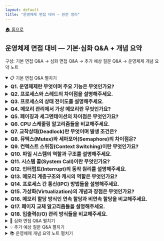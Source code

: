 ```yaml
---
layout: default
title: "운영체제 면접 대비 — 완전 정리"
---
```


<p class="breadcrumb"><a href="/cs_study/home.html">🏠 홈으로</a></p>

<section>
  <h2>운영체제 면접 대비 — 기본·심화 Q&A + 개념 요약</h2>
  <p>구성: 기본 면접 Q&A → 심화 면접 Q&A → 추가 예상 질문 Q&A → 운영체제 개념 요약 노트</p>
</section>

<!-- ① 기본 면접 Q&A -->
<details open>
  <summary><span class="accordion-title">📋 기본 면접 Q&A</span> <span class="indicator">펼치기</span></summary>
  <div class="accordion-content">

  <details>
    <summary style="font-size:1rem;"><b>Q1. 운영체제란 무엇이며 주요 기능은 무엇인가요?</b></summary>
    <div class="accordion-content">
      <p>운영체제는 컴퓨터 하드웨어와 소프트웨어 사이의 중간 역할을 하는 시스템 소프트웨어입니다. 주요 기능으로는 프로세스 관리, 메모리 관리, 파일 시스템 관리, 입출력 관리, 네트워크 관리가 있습니다. 또한 하드웨어 자원을 효율적으로 분배하고, 사용자와 응용 프로그램에게 편리한 인터페이스를 제공하며, 시스템의 보안과 안정성을 보장하는 역할을 합니다.</p>
    </div>
  </details>

  <details>
    <summary style="font-size:1rem;"><b>Q2. 프로세스와 스레드의 차이점을 설명해주세요.</b></summary>
    <div class="accordion-content">
      <p>프로세스는 실행 중인 프로그램으로, 독립적인 메모리 공간을 가지며 다른 프로세스와 완전히 분리되어 있습니다. 각 프로세스는 고유한 PID를 가지고 있으며, 프로세스 간 통신을 위해서는 IPC 메커니즘이 필요합니다. 반면 스레드는 프로세스 내부의 실행 단위로, 같은 프로세스의 스레드들은 코드, 데이터, 힙 영역을 공유하고 스택 영역만 개별적으로 가집니다. 스레드는 생성과 컨텍스트 스위칭 비용이 프로세스보다 적어 효율적입니다.</p>
      <hr>
      <h4>PID (Process ID)</h4>
      <ul>
        <li>PID는 프로세스의 주민등록번호 같은 개념이다.</li>
        <li>운영체제가 각 프로세스에게 부여하는 고유한 번호</li>
        <li>시스템에서 실행 중인 모든 프로세스를 구별하기 위해 사용</li>
        <li>프로세스가 생성되면 자동으로 할당되고, 종료되면 해제됨</li>
      </ul>
      <h4>IPC (Inter-Process Communication)</h4>
      <ul>
        <li>IPC는 프로세스들 간의 소통 방법이다.</li>
        <li>프로세스들은 기본적으로 독립적인 공간에서 실행되기 때문에, 서로 데이터를 주고받으려면 특별한 방법이 필요하다.</li>
        <li>주요 IPC 메커니즘들</li>
        <ul>
          <li>파이프(Pipe): 물을 흘려보내듯 데이터를 한 방향으로 전달</li>
          <li>공유 메모리: 여러 프로세스가 같은 메모리 공간을 공유</li>
          <li>메시지 큐: 우편함처럼 메시지를 저장했다가 전달</li>
          <li>소켓: 네트워크를 통한 통신 (같은 컴퓨터 내에서도 사용 가능)</li>
        </ul>
      </ul>
      <p>간단히 말해, PID는 프로세스의 이름표이고, IPC는 프로세스들이 대화하는 방법이라고 생각하면 됨.</p>
      <h4>프로세스 vs 스레드를 쉽게 비유해보면</h4>
      <ul>
        <li>프로세스 = 공장 한 동</li>
        <li>스레드 = 공장 안의 작업자</li>
      </ul>
      <h5>왜 "실행 단위"라고 할까?</h5>
      <ul>
        <li>프로세스 자체는 그냥 "틀"이고, 실제로 CPU에서 명령어를 실행하는 것은 스레드이다.</li>
      </ul>
    </div>
  </details>

  <details>
    <summary style="font-size:1rem;"><b>Q3. 프로세스의 상태 전이도를 설명해주세요.</b></summary>
    <div class="accordion-content">
      <p>프로세스는 생성, 준비, 실행, 대기, 종료의 5가지 상태를 가집니다. 새로 생성된 프로세스는 생성 상태에서 준비 상태로 이동합니다. 준비 상태의 프로세스는 CPU를 할당받으면 실행 상태가 되고, 시간 할당량이 끝나거나 높은 우선순위 프로세스가 오면 다시 준비 상태로 돌아갑니다. 실행 중 I/O 작업이나 자원 대기가 필요하면 대기 상태로 이동하고, 대기 조건이 해결되면 준비 상태로 돌아갑니다. 작업을 완료하면 종료 상태가 됩니다.</p>
      <hr>
      <figure style="margin:12px 0; text-align:center;">
      <img
        src="https://github.com/user-attachments/assets/6ff556a4-56c2-433d-b15b-b5019aaeff4d"
        alt="프로세스 상태 전이도(생성-준비-실행-대기-종료)"
        width="900" height="437" loading="lazy"
        style="max-width:100%; height:auto; display:inline-block;"
      />
      <figcaption style="font-size:.9rem; color:#666;"></figcaption>
      </figure>
      <ul>
        <li><b>Dispatch:</b> 스케줄러가 준비(Ready) → 실행(Run) 으로 올려보내는 동작. 준비 큐에서 하나를 뽑아 CPU에 얹고(컨텍스트 스위치) 실행을 시작합니다.</li>
        <li><b>Wake Up:</b> I/O 완료·자원 확보 같은 이벤트로 대기(Wait) → 준비(Ready) 로 깨우는 신호. 대기 중이던 프로세스가 다시 준비 큐로 돌아옵니다.</li>
        <li><b>Timer Runout:</b> 시간 할당량(타임 슬라이스) 끝을 알리는 타이머 인터럽트로 실행(Run) → 준비(Ready) 로 선점(preemption)됨.</li>
      </ul>
      <p>유사하게 더 높은 우선순위 프로세스가 도착해도 실행 중이던 프로세스가 선점되어 Run → Ready로 내려갑니다.</p>
    </div>
  </details>

  <details>
    <summary style="font-size:1rem;"><b>Q4. 메모리 관리에서 가상 메모리란 무엇인가요?</b></summary>
    <div class="accordion-content">
      <p>가상 메모리는 물리 메모리의 크기 제약을 극복하기 위한 기법으로, 프로세스가 실제 물리 메모리보다 큰 주소 공간을 사용할 수 있게 해줍니다. 각 프로세스는 독립적인 가상 주소 공간을 가지며, MMU(Memory Management Unit)가 가상 주소를 물리 주소로 변환합니다. 당장 필요하지 않은 페이지는 보조 저장장치에 저장하고, 필요할 때 메모리로 로드하는 페이징 기법을 사용합니다. 이를 통해 멀티태스킹과 메모리 보호, 공유를 효율적으로 구현할 수 있습니다.</p>
      <hr>
      <h4>MMU(Memory Management Unit)</h4>
      <p>가상 주소와 실제 주소를 변환해주는 하드웨어이다. 쉽게 말해, 메모리 번역기이다.</p>
      <ul>
        <li>프로그램이 사용하는 "가짜 주소"를 실제 RAM의 "진짜 주소"로 바꿔주는 역할을 한다.</li>
        <li><b>왜 필요할까?</b></li>
        <ul>
          <li>주소 충돌 방지: MMU가 각각 다른 실제 위치로 매핑해줘서, 여러 프로그램이 모두 "주소 0번부터 시작"이라고 해도 충돌되지 않는다.</li>
          <li>보안: 프로그램 A가 프로그램 B의 메모리에 접근하려고 하면 MMU가 차단</li>
          <li>메모리 효율성: 실제로는 연속되지 않은 메모리 조각들을 마치 연속된 것처럼 보이게 해줌</li>
        </ul>
      </ul>
    </div>
  </details>

  <details>
    <summary style="font-size:1rem;"><b>Q5. 페이징과 세그멘테이션의 차이점은 무엇인가요?</b></summary>
    <div class="accordion-content">
      <p>페이징은 고정된 크기의 페이지 단위로 메모리를 관리하는 방식입니다. 내부 단편화는 발생할 수 있지만 외부 단편화는 발생하지 않으며, 하드웨어의 지원을 받아 효율적으로 구현됩니다. 세그멘테이션은 논리적 의미를 가진 가변 크기의 세그먼트로 메모리를 분할하는 방식입니다. 코드, 데이터, 스택 등으로 논리적으로 분할되어 보호와 공유가 용이하지만, 외부 단편화 문제가 발생할 수 있습니다. 현대의 많은 시스템에서는 두 기법을 결합한 세그먼트-페이지 방식을 사용합니다.</p>
    <hr>
    <h4>하드웨어의 지원을 받아 구현된다는 건 무슨 의미일까?</h4>
    <p>페이징은 CPU 안의 전용 하드웨어(MMU·TLB)가 주소 변환을 대신 해줘서 빠르고 자동으로 돌아간다는 뜻</p>
    <ul>
      <li><b>MMU:</b> 프로그램이 쓰는 가상주소 → 실제 물리주소로 매 접근마다 자동 변환</li>
      <li><b>TLB:</b> 최근 변환 결과를 캐시해서 더 빠르게 접근</li>
      <li><b>페이지 폴트 신호:</b> 해당 페이지가 없으면 하드웨어가 예외를 띄워 OS가 불러오게 해줌</li>
    </ul>
    <p>즉, 소프트웨어가 일일이 계산하지 않아도 하드웨어가 뒷단에서 번역·캐시·예외 처리를 맡아줘서 페이징이 눈에 띄는 오버헤드 없이 동작한다는 의미</p>
    </div>
  </details>

  <details>
    <summary style="font-size:1rem;"><b>Q6. CPU 스케줄링 알고리즘들을 비교해주세요.</b></summary>
    <div class="accordion-content">
      <p>FCFS(First Come First Served)는 도착 순서대로 처리하는 가장 간단한 방식이지만, 평균 대기 시간이 길고 convoy effect가 발생할 수 있습니다. SJF(Shortest Job First)는 실행 시간이 짧은 작업부터 처리하여 평균 대기 시간을 최소화하지만, 실행 시간 예측이 어렵고 starvation 문제가 있습니다. Round Robin은 시간 할당량을 두고 순환하며 처리하는 방식으로 응답 시간이 좋지만, 시간 할당량 설정이 중요합니다. Priority Scheduling은 우선순위가 높은 작업부터 처리하지만 낮은 우선순위 작업의 starvation을 방지하기 위해 aging 기법을 사용합니다.</p>
      <hr>
      <h4>convoy effect</h4>
      <p>FCFS에서 맨 앞에 있는 ‘아주 긴 작업’ 때문에 뒤의 ‘짧은 작업들’이 줄줄이 묶여 느려지는 현상</p>
      <ul>
        <li><b>왜 생기나?</b> FCFS는 선착순·비선점이라, 긴 CPU-bound 작업이 먼저 오면 끝날 때까지 뒤의 I/O-bound(짧게 CPU 쓰고 I/O 하러 가는) 작업들이 시작도 못 함 → 그 사이에 I/O 장치는 놀고, 평균 대기시간·응답시간이 확 늘어남.</li>
        <li><b>피하는 법:</b> SJF/SRTF(짧은 작업 우선), Round Robin(선점), MLFQ처럼 I/O-bound에 유리한 선점형 스케줄링을 쓰면 완화됩니다.</li>
      </ul>
      <h4>aging 기법</h4>
      <ul>
        <li>CPU 스케줄링의 Aging</li>
        <ul>
          <li>오래 기다리는 프로세스의 우선순위를 시간이 지날수록 조금씩 올려서, 낮은 우선순위가 영원히 실행 못 하는 기아(starvation)를 막는 기법.</li>
        </ul>
        <li>페이지 교체의 Aging</li>
        <ul>
          <li>각 페이지에 작은 카운터를 두고 주기마다 참조 비트(R)를 카운터에 밀어 넣어(shift) 최근 사용 정도를 대략 기록. 값이 가장 작은 페이지(오래 안 쓰인 페이지)를 교체해 LRU를 근사하는 기법.</li>
        </ul>
      </ul>
    </div>
  </details>

  <details>
    <summary style="font-size:1rem;"><b>Q7. 교착상태(Deadlock)란 무엇이며 발생 조건은?</b></summary>
    <div class="accordion-content">
      <p>교착상태는 두 개 이상의 프로세스가 서로가 점유하고 있는 자원을 기다리며 무한정 대기하는 상황입니다. 발생 조건으로는 상호 배제(자원을 한 번에 한 프로세스만 사용), 점유와 대기(자원을 보유한 채 다른 자원을 기다림), 비선점(다른 프로세스가 자원을 강제로 빼앗을 수 없음), 순환 대기(프로세스들이 원형으로 자원을 기다림)의 4가지 조건이 모두 성립해야 합니다. 이 중 하나라도 성립하지 않으면 교착상태를 방지할 수 있습니다.</p>
    </div>
  </details>

  <details>
    <summary style="font-size:1rem;"><b>Q8. 뮤텍스(Mutex)와 세마포어(Semaphore)의 차이점은?</b></summary>
    <div class="accordion-content">
      <p>뮤텍스는 mutual exclusion의 줄임말로, 한 번에 하나의 스레드만 임계 영역에 접근할 수 있도록 하는 동기화 객체입니다. 이진 값(0 또는 1)만 가지며, 락을 획득한 스레드만이 락을 해제할 수 있습니다. 세마포어는 정수 값을 가지는 동기화 객체로, 지정된 개수만큼의 스레드가 동시에 자원에 접근할 수 있습니다. wait(P)와 signal(V) 연산을 통해 값을 조작하며, 어떤 스레드든 세마포어 값을 증가시킬 수 있습니다. 뮤텍스는 소유권 개념이 있지만 세마포어는 없습니다.</p>
      <hr>
      <h4>임계 영역(Critical Section)</h4>
      <p>여러 스레드/프로세스가 공유 자원(변수, 리스트, 파일 등)을 건드리는 코드 구간. 동시에 들어가면 경쟁 조건이 생기니 한 번에 하나만 실행되어야 한다.</p>
      <h4>동기화 객체</h4>
      <p>동기화 객체는 여러 스레드의 접근 순서·동시성을 제어해 경쟁 상태를 막는 장치이다. 뮤텍스는 그중 하나로, lock/unlock으로 임계 영역에 한 번에 하나만 들어가게 한다.</p>
      <ul>
      <li>쉽게 말해, “열쇠 1개짜리 문”이라서 열쇠(락)를 가진 스레드만 들어가고, 나오면서 돌려줘야 다음이 들어온다.</li>
      </ul>
      <h4>락(Lock)</h4>
      <p>임계 영역 앞에 둔 문고리/열쇠. 들어갈 땐 lock()으로 잠그고, 나올 땐 unlock()으로 풀어 다른 놈이 들어오게 한다.</p>
      <p>뮤텍스는 락의 한 종류로 "열쇠 1개짜리" 개념. 획득한 스레드만 해제할 수 있고, 보통 한 시점에 정확히 1개만 통과시킨다.</p>
      <pre><code>
        lock(mutex)      // 입장
        // 임계 영역: 공유 데이터 읽기/쓰기
        unlock(mutex)    // 퇴장
      </code></pre>
      <h4>세마포어를 쉽게 설명하면</h4>
      <ul>
        <li><b>세마포어 = ‘이용권 N장’</b> </li>
        <ul>
          <li>자원을 동시에 쓸 수 있는 자리 수(N) 만큼 ‘이용권(permit)’이 있다고 생각하면 된다.</li>
        </ul>
        <li><b>동작 원리</b> </li>
        <ul>
          <li>wait(P) / acquire() = 이용권 한 장 빼앗기. 남은 장수가 0이면, 누가 반납할 때까지 기다림.</li>
          <li>signal(V) / release() = 이용권 한 장 반납. 기다리던 스레드가 있으면 깨워줌.</li>
          <li>누구나 반납 가능(소유권 개념 없음) → 뮤텍스와 차이!</li>
        </ul>
        <li><b>언제 쓰나</b> </li>
        <ul>
          <li>동시에 들어갈 수 있는 자원 개수가 정해진 경우(예: DB 커넥션 풀 10개, 스레드가 동시에 3개만 작업 허용 등)</li>
        </ul>
        <li><b>종류</b> </li>
        <ul>
          <li>카운팅 세마포어: 이용권이 N장(일반적)</li>
          <li>이진 세마포어: 이용권 1장(뮤텍스와 비슷하지만 소유권 없음)</li>
        </ul>
        <li><b>뮤텍스와 차이</b> </li>
        <ul>
          <li>뮤텍스: 열쇠 1개 + 주인 있음(잠근 스레드만 풀 수 있음)</li>
          <li>세마포어: 이용권 N개 + 주인 없음(다른 스레드가 release 가능)</li>
        </ul>
      </ul>
    </div>
  </details>

  <details>
    <summary style="font-size:1rem;"><b>Q9. 컨텍스트 스위칭(Context Switching)이란 무엇인가요?</b></summary>
    <div class="accordion-content">
      <p>컨텍스트 스위칭은 현재 실행 중인 프로세스나 스레드를 중단하고 다른 프로세스나 스레드를 실행하는 과정입니다. 현재 실행 상태를 PCB(Process Control Block)에 저장하고, 실행할 프로세스의 상태를 PCB에서 복원합니다. 이 과정에서 CPU 레지스터, 프로그램 카운터, 메모리 관리 정보 등이 저장되고 복원됩니다. 컨텍스트 스위칭은 오버헤드가 발생하므로 너무 자주 발생하면 시스템 성능이 저하될 수 있습니다.</p>
      <hr>
      <h4>PCB (Process Control Block) = 프로세스 정보를 담은 카드(프로세스의 신분증)</h4>
      <ul>
        <li>무엇을 저장하나요?</li>
        <ul>
          <li>PID: 프로세스 번호</li>
          <li>레지스터 값들: CPU가 어디까지 실행했는지</li>
          <li>메모리 정보: 어떤 메모리를 사용 중인지</li>
          <li>상태: 실행 중/대기 중/종료 등</li>
        </ul>
        <li>언제 사용하나요?</li>
        <ul>
          <li>컨텍스트 스위칭 시</li>
          <ol>
            <li>현재 프로세스 정보를 PCB에 저장 (백업)</li>
            <li>다음 프로세스의 PCB 정보를 CPU에 복원</li>
          </ol>
        </ul>
      </ul>
      <p>PCB 덕분에 여러 프로그램이 번갈아 실행되면서도 각자 중단된 지점부터 정확히 이어갈 수 있다.</p>
    </div>
  </details>

  <details>
    <summary style="font-size:1rem;"><b>Q10. 파일 시스템의 역할과 구조를 설명해주세요.</b></summary>
    <div class="accordion-content">
      <p>파일 시스템은 저장 장치에 파일을 저장하고 관리하는 시스템입니다. 파일의 생성, 삭제, 읽기, 쓰기 등의 기본 연산을 제공하고, 디렉토리 구조를 통해 파일을 계층적으로 조직화합니다. 파일 시스템은 일반적으로 부트 블록, 슈퍼 블록, 아이노드 테이블, 데이터 블록으로 구성됩니다. 슈퍼 블록은 파일 시스템의 전체 정보를 담고, 아이노드는 파일의 메타데이터를 저장하며, 데이터 블록은 실제 파일 내용을 저장합니다.</p>
    <hr>
    <h4>파일 시스템의 구조</h4>
    <pre><code>
        [Boot Block] [Superblock]   [Inode Table]     [Data Blocks...]
           부팅정보      요약정보    파일/폴더 메타데이터      실제 내용
      </code></pre>
    <ul>
      <li><b>부트 블록(Boot Block):</b> 파티션 맨 앞쪽의 부팅 코드/정보 영역. 시스템을 켤 때 로더가 여기서 OS를 불러옵니다. (일부 파일시스템은 예약만 함)</li>
      <li><b>슈퍼 블록(Superblock):</b> 파일시스템의 요약 정보(전체/남은 블록 수, 블록 크기, 아이노드 개수, 마운트 상태 등). OS가 마운트할 때 가장 먼저 읽습니다.</li>
      <li><b>아이노드 테이블(Inode Table):</b> 각 파일/디렉터리의 아이노드 묶음. 아이디(번호)별로 소유자, 권한, 크기, 시간, 데이터 블록 위치 같은 정보를 가집니다. (파일 이름은 보통 디렉터리 엔트리에 저장)</li>
      <li><b>데이터 블록(Data Blocks):</b> 실제 내용이 저장되는 공간. 파일 바이트들, 디렉터리 엔트리(파일명↔아이노드 번호 매핑) 등이 들어갑니다.</li>
    </ul>
    <p><b>비유:</b> 슈퍼블록=도서관 종합 안내판, 아이노드 테이블=책의 카드(서지 정보 + 서가 위치), 데이터 블록=책 본문, 디렉터리 엔트리=책 제목 목록과 카드번호. 부트 블록은 도서관을 처음 열 때 필요한 열쇠.</p>
    <h5>파일 열릴 때의 흐름</h5>
    <ol>
      <li>경로 탐색 → 디렉터리의 이름→아이노드 번호를 찾음</li>
      <li>아이노드를 읽어 데이터 블록의 위치를 확인</li>
      <li>데이터 블록에서 실제 바이트를 읽기/쓰기</li>
    </ol>
    <h5>메타데이터(Metadata)</h5>
    <ul>
      <li>데이터를 설명하는 정보. 예: 파일의 권한, 소유자, 크기, 시간, 종류, 블록 위치 등(아이노드에 주로 있음).</li>
      <li>넓은 의미로는 파일명도 메타데이터지만, POSIX류 파일시스템에선 파일명은 디렉터리 엔트리에 따로 둡니다.</li>
    </ul>
    </div>
  </details>

  <details>
    <summary style="font-size:1rem;"><b>Q11. 시스템 콜(System Call)이란 무엇인가요?</b></summary>
    <div class="accordion-content">
      <p>시스템 콜은 사용자 프로그램이 운영체제의 서비스를 요청하는 인터페이스입니다. 사용자 모드에서 실행되는 프로그램이 커널 모드의 기능을 사용하려면 시스템 콜을 통해야 합니다. 파일 조작(open, read, write), 프로세스 제어(fork, exec, exit), 정보 관리(getpid, alarm), 통신(pipe, socket) 등의 기능을 제공합니다. 시스템 콜 발생 시 인터럽트가 발생하고, 사용자 모드에서 커널 모드로 전환되어 요청된 서비스가 실행됩니다.</p>
      <hr>
      <h4>커널(kernel) = 컴퓨터의 관리자 겸 교통정리자</h4>
      <p>간단히 말해, 커널(kernel)은 운영체제의 핵심 부품입니다. 가장 높은 권한(커널 모드)으로 실행되며, 하드웨어와 사용자 프로그램 사이를 중개합니다.</p>
      <ul>
        <li><b>역할:</b> 프로세스 스케줄링(CPU 배분), 메모리 관리, 파일시스템, 장치 드라이버, 네트워크, 보안/권한 관리 등 자원 관리와 보호를 담당.</li>
        <li><b>인터페이스:</b> 앱(사용자 모드)은 직접 하드웨어를 만질 수 없어서 시스템 콜로 커널에 요청 → 커널이 안전하게 수행 후 결과를 돌려줌.</li>
        <li><b>핵심 포인트:</b> 보호된 핵심부(커널)와 제한된 앱 영역(사용자 모드)을 분리해 안전·안정성을 보장.</li>
      </ul>
      <h5>커널과 커널 모드</h5>
      <ul>
        <li><b>커널 모드(kernel mode):</b> CPU의 최고 권한 실행 상태(특권 레벨). 커널 및 일부 드라이버/인터럽트 핸들러가 이 모드에서 실행됨.</li>
      </ul>
      <p>즉, 커널은 소프트웨어, 커널 모드는 실행 권한 상태를 말합니다.</p>
    </div>
  </details>

  <details>
    <summary style="font-size:1rem;"><b>Q12. 인터럽트(Interrupt)의 동작 원리를 설명해주세요.</b></summary>
    <div class="accordion-content">
      <p>인터럽트는 CPU가 현재 실행 중인 작업을 중단하고 다른 작업을 처리하게 하는 신호입니다. 하드웨어 인터럽트와 소프트웨어 인터럽트로 구분됩니다. 인터럽트 발생 시 현재 실행 중인 명령어를 완료하고, 현재 상태를 스택에 저장한 후 인터럽트 벡터를 통해 해당 인터럽트 핸들러로 분기합니다. 인터럽트 처리가 완료되면 저장된 상태를 복원하고 원래 작업을 계속 수행합니다. 이를 통해 I/O 처리, 시분할 시스템, 예외 처리 등이 가능합니다.</p>
      <hr>
      <h4>인터럽트 벡터(Interrupt Vector)</h4>
      <ul>
        <li>인터럽트 종류별로 어느 함수로 갈지 주소를 모아둔 “목록/표”.</li>
        <li>CPU는 인터럽트 번호를 키로 이 표에서 핸들러 시작 주소를 찾아 점프한다. (≒ 전화번호부)</li>
      </ul>
      <h4>인터럽트 핸들러(Interrupt Service Routine, ISR)</h4>
      <ul>
        <li>인터럽트가 오면 실제로 실행되는 함수.</li>
        <li>보통 문맥 저장 → 원인 처리 → 종료 신호(ack) → 복귀 흐름으로 아주 짧고 빠르게 끝낸다. 무거운 일은 나중(디퍼드 작업)으로 미룸.</li>
      </ul>
      <p>장치 신호 → CPU가 벡터 테이블에서 주소 찾음 → 핸들러 실행 → 원인 해제·기록 → 원래 코드로 복귀</p>
    </div>
  </details>

  <details>
    <summary style="font-size:1rem;"><b>Q13. 메모리 계층구조와 캐시의 역할은 무엇인가요?</b></summary>
    <div class="accordion-content">
      <p>메모리 계층 구조는 상위에 빠르고 비싼 메모리, 하위로 갈수록 느리고 저렴한 메모리가 배치되는 구조입니다. CPU 레지스터, L1/L2/L3 캐시, 주기억장치(RAM), 보조기억장치(HDD/SSD) 순으로 배열됩니다. 캐시는 자주 사용되는 데이터를 빠른 메모리에 저장하여 평균 접근 시간을 줄이는 역할을 합니다. 지역성 원리(시간적, 공간적 지역성)에 기반하여 동작하며, 캐시 적중률이 높을수록 시스템 성능이 향상됩니다.</p>
      <hr>
      <h4>CPU 레지스터</h4>
      <p>CPU 안에 있는 가장 빠르고 가장 작은 저장공간. 연산 중간값, 주소 등을 즉시 담아 씀(수~수십 개 수준, 나노초 이하).</p>
      <h4>L1/L2/L3 캐시</h4>
      <p>RAM보다 빠른 칩 내부 메모리.</p>
      <ul>
        <li><b>L1</b> 가장 작고 가장 빠름(코어별). 보통 명령/데이터로 분리.</li>
        <li><b>L2</b> L1보다 큼·느림(대개 코어별).</li>
        <li><b>L3</b> 더 큼·더 느림(대개 코어들 공유).</li>
      </ul>
      <h4>주기억장치(RAM)</h4>
      <p>운영체제와 프로그램이 실행 중에 쓰는 작업 메모리. 휘발성, 캐시보다 크고 느림.</p>
      <h4>보조기억장치(HDD/SSD)</h4>
      <p>전원 꺼져도 남는 영구 저장소. 용량은 크지만 가장 느림(SSD가 HDD보다 빠름).</p>
      <h4>캐시 적중률( Cache Hit Rate )</h4>
      <p>메모리 접근 중 캐시에서 바로 찾은 비율.</p>
      <pre><code>
        적중률 = (캐시 히트 횟수) / (총 메모리 접근 횟수)
      </code></pre>
      <ul>
        <li><b>왜 중요?</b> 캐시에 있으면 짧은 지연 시간으로 끝나고, 없으면(미스) 더 느린 계층(다음 캐시나 RAM/디스크)까지 가야 해서 시간이 크게 듭니다.</li>
        <li>⇒ 적중률이 높을수록 평균 접근 시간이 줄어 전체 시스템 성능이 향상됩니다.</li>
      </ul>
    </div>
  </details>

  <details>
    <summary style="font-size:1rem;"><b>Q14. 프로세스 간 통신(IPC) 방법들을 설명해주세요.</b></summary>
    <div class="accordion-content">
      <p>파이프는 부모-자식 프로세스 간 단방향 통신을 제공하며, 명명된 파이프(FIFO)는 관련 없는 프로세스 간에도 사용할 수 있습니다. 공유 메모리는 여러 프로세스가 같은 메모리 영역을 공유하여 빠른 데이터 교환을 가능하게 하지만 동기화가 필요합니다. 메시지 큐는 메시지 단위로 데이터를 전송하며, 순서가 보장되고 동기화 문제가 적습니다. 소켓은 네트워크를 통한 프로세스 간 통신을 제공하며, 시그널은 간단한 이벤트 통지에 사용됩니다.</p>
      <hr>
      <h4>부모-자식 프로세스</h4>
      <ul>
        <li><b>부모 프로세스:</b> 다른 프로세스를 만드는(생성하는) 프로세스.</li>
        <li><b>자식 프로세스:</b> 부모가 spawn/fork로 만들어낸 새 프로세스. 보통 부모의 환경(작업 폴더, 환경변수, 열린 파일/파이프 핸들 등 일부)을 물려받아 시작합니다.</li>
      </ul>
      <p>왜 파이프에서 중요하냐면, 익명 파이프(PIPE)는 보통 부모가 만들고 자식이 그 핸들(읽기/쓰기 끝)을 물려받아 통신합니다(그래서 부모-자식 사이에서 주로 씀). 명명된 파이프(FIFO)는 경로가 있어서 서로 관련 없는 프로세스도 그 경로를 열어 통신할 수 있습니다.</p>
      <h4>명명된 파이프(Named Pipe, FIFO)</h4>
      <p>파일시스템에 이름(경로)을 가진 특수 파일입니다. 서로 관련 없는 프로세스도 그 경로를 열어서 단방향으로 데이터를 주고받을 수 있습니다. 내용은 선입선출(FIFO)로 흐릅니다.</p>
      <ul>
        <li><b>왜 쓰나:</b> 익명 파이프는 보통 부모–자식 사이에만 쓰지만, 명명된 파이프는 경로로 연결하므로 아무 프로세스나 권한만 맞으면 통신 가능. 파일처럼 권한 관리도 쉬움.</li>
        <li><b>특징 요약:</b> 경로가 있음 · 단방향(보통 두 개 만들면 양방향) · 커널 버퍼를 통해 FIFO로 전달 · 상대가 열기 전엔 블록될 수 있음.</li>
      </ul>
    </div>
  </details>

  <details>
    <summary style="font-size:1rem;"><b>Q15. 가상화(Virtualization)의 개념과 장점은 무엇인가요?</b></summary>
    <div class="accordion-content">
      <p>가상화는 물리적 자원을 논리적으로 분할하여 여러 개의 가상 환경을 만드는 기술입니다. 하나의 물리적 서버에서 여러 개의 가상 머신을 실행할 수 있어 하드웨어 활용률을 높일 수 있습니다. 자원 격리를 통해 안정성을 보장하고, 스냅샷과 마이그레이션 기능으로 관리 편의성을 제공합니다. 또한 서로 다른 운영체제를 동시에 실행할 수 있어 개발과 테스트 환경 구축에 유리하며, 클라우드 컴퓨팅의 기반 기술입니다.</p>
      <hr>
      <h4>스냅샷(Snapshot)</h4>
      <ul>
        <li>VM의 현재 상태(디스크+일부 메모리/설정)를 그대로 찍어둔 지점. 비유하자면 게임의 "세이브 포인트".</li>
        <li>쓰임새: 위험한 업데이트 전 저장 → 문제 나면 그 시점으로 즉시 되돌리기(rollback).</li>
        <li>주의: 백업과 다름(원본 디스크에 의존), 오래/많이 두면 성능·용량에 부담.</li>
      </ul>
      <h4>마이그레이션(Migration)</h4>
      <ul>
        <li>VM을 다른 호스트로 옮기는 작업.</li>
        <li>종류</li>
        <ul>
          <li><b>라이브 마이그레이션:</b> VM을 거의 끊김 없이 옮김(메모리를 복제·동기화).</li>
          <li><b>콜드 마이그레이션:</b> VM을 꺼두고 옮김(간단하지만 다운타임 발생).</li>
        </ul>
        <li>쓰임새: 하드웨어 점검, 부하 분산, 장애 조치 등.</li>
      </ul>
    </div>
  </details>

  <details>
    <summary style="font-size:1rem;"><b>Q16. 메모리 할당 방식인 연속 할당과 비연속 할당을 비교해주세요.</b></summary>
    <div class="accordion-content">
      <p>연속 할당은 프로세스를 물리 메모리의 연속된 공간에 배치하는 방식입니다. First Fit, Best Fit, Worst Fit 등의 전략이 있으며, 구현이 간단하고 주소 변환이 빠르지만 외부 단편화 문제가 발생합니다. 비연속 할당은 프로세스를 여러 개의 블록으로 나누어 메모리의 여러 위치에 배치하는 방식입니다. 페이징과 세그멘테이션이 대표적이며, 외부 단편화 문제를 해결하고 메모리 활용률을 높이지만, 주소 변환을 위한 추가 하드웨어와 오버헤드가 필요합니다.</p>
      <hr>
      <h4>First Fit (첫 맞춤)</h4>
      <p>메모리의 앞에서부터 검색해서, 처음 만나는 충분히 큰 빈 공간에 할당.</p>
      <ul>
        <li>장점: 빠름(검색 짧음)</li>
        <li>단점: 앞쪽에 자잘한 외부 단편화가 쌓이기 쉬움</li>
      </ul>
      <h4>Best Fit (최적 맞춤)</h4>
      <p>요청 크기를 가장 딱 맞게 수용할 수 있는 ‘가장 작은’ 빈 공간을 선택.</p>
      <ul>
        <li>장점: 즉시 남는 여유 공간 최소화</li>
        <li>단점: 많은 작은 조각을 만들어 장기적으로 단편화↑, 검색 느림</li>
      </ul>
      <h4>Worst Fit (최악 맞춤)</h4>
      <p>가장 큰 빈 공간에 할당해서 큰 블록을 쪼갬.</p>
      <ul>
        <li>장점: 큰 블록이 남아 큰 요청 수용 여지 유지 가능</li>
        <li>단점: 공간 낭비가 커질 수 있고 성능 이점 불확실</li>
      </ul>
    </div>
  </details>

  <details>
    <summary style="font-size:1rem;"><b>Q17. 페이지 교체 알고리즘들을 설명해주세요.</b></summary>
    <div class="accordion-content">
      <p>FIFO는 가장 먼저 들어온 페이지를 교체하는 간단한 방식이지만, Belady's Anomaly가 발생할 수 있습니다. LRU(Least Recently Used)는 가장 오랫동안 사용되지 않은 페이지를 교체하며, 지역성 원리에 기반하여 좋은 성능을 보입니다. LFU(Least Frequently Used)는 가장 적게 사용된 페이지를 교체하고, MFU(Most Frequently Used)는 그 반대입니다. Optimal은 가장 먼 미래에 사용될 페이지를 교체하는 이론적 최적 알고리즘이지만 실제로는 구현 불가능합니다. Clock 알고리즘은 LRU의 근사치로 하드웨어 구현이 용이합니다.</p>
    </div>
    <hr>
    <h4>Belady’s Anomaly (벨라디의 이상현상)</h4>
    <p>페이지 프레임(메모리 칸)을 더 많이 줬는데도 페이지 폴트가 오히려 늘어나는 이상한 현상.</p>
    <h4>지역성의 원리 (Principle of Locality)</h4>
    <p>프로그램은 최근에 쓴 것(시간적 지역성)과 가까운 주소(공간적 지역성)을 반복해서 접근하는 경향이 있다.</p>
    <ul>
      <li>예시: 바로 전에 사용한 변수/함수를 또 쓰거나, 배열 순회처럼 이웃한 메모리를 차례로 읽음.</li>
    </ul>
  </details>

  <details>
    <summary style="font-size:1rem;"><b>Q18. 입출력(I/O) 관리 방식들을 비교해주세요.</b></summary>
    <div class="accordion-content">
      <p>폴링(Polling)은 CPU가 주기적으로 I/O 장치의 상태를 확인하는 방식으로 구현이 간단하지만 CPU 자원을 낭비합니다. 인터럽트 방식은 I/O 작업 완료 시 인터럽트를 발생시켜 CPU에 알리므로 효율적이지만, 대량의 데이터 전송 시 인터럽트 오버헤드가 큽니다. DMA(Direct Memory Access)는 CPU의 개입 없이 I/O 장치가 직접 메모리와 데이터를 주고받는 방식으로, 대용량 데이터 전송에 효율적입니다. 비동기 I/O는 I/O 요청 후 다른 작업을 계속 수행하다가 완료 통지를 받는 방식입니다.</p>
    </div>
  </details>

  </div>
</details>

<!-- ② 심화 면접 Q&A -->
<details>
  <summary><span class="accordion-title">🚀 심화 면접 Q&A</span> <span class="indicator">펼치기</span></summary>
  <div class="accordion-content">

  <details>
    <summary style="font-size:1rem;"><b>Q19. 메모리 보호(Memory Protection) 기법들을 설명해주세요.</b></summary>
    <div class="accordion-content">
      <p>메모리 보호는 프로세스가 자신에게 할당되지 않은 메모리에 접근하는 것을 방지하는 기법입니다. 기준 레지스터와 한계 레지스터를 사용하는 방법, 페이징에서 페이지 테이블의 보호 비트를 활용하는 방법, 세그멘테이션에서 세그먼트별 접근 권한을 설정하는 방법이 있습니다. 또한 사용자 모드와 커널 모드를 구분하여 특권 명령어의 실행을 제한하고, MMU에서 주소 변환 과정에서 접근 권한을 검사합니다.</p>
    </div>
  </details>

  <details>
    <summary style="font-size:1rem;"><b>Q20. Copy-on-Write(COW) 기법의 동작 원리는?</b></summary>
    <div class="accordion-content">
      <p>Copy-on-Write는 fork() 시스템 콜의 성능을 향상시키기 위한 기법입니다. 프로세스가 fork될 때 즉시 메모리를 복사하지 않고, 부모와 자식이 같은 물리 메모리를 공유하되 읽기 전용으로 설정합니다. 어느 한 프로세스가 메모리에 쓰기를 시도할 때만 실제로 복사가 일어납니다. 이를 통해 fork의 시간과 메모리 사용량을 크게 줄일 수 있으며, exec() 호출로 새로운 프로그램을 실행하는 경우 불필요한 복사를 피할 수 있습니다.</p>
    </div>
  </details>

  <details>
    <summary style="font-size:1rem;"><b>Q21. NUMA(Non-Uniform Memory Access) 아키텍처란?</b></summary>
    <div class="accordion-content">
      <p>NUMA는 멀티프로세서 시스템에서 각 프로세서가 로컬 메모리와 원격 메모리에 대해 서로 다른 접근 시간을 가지는 아키텍처입니다. 프로세서는 자신의 로컬 메모리에는 빠르게 접근하지만, 다른 프로세서의 로컬 메모리에는 상대적으로 느리게 접근합니다. 운영체제는 프로세스를 특정 NUMA 노드에 바인딩하고, 해당 노드의 로컬 메모리를 우선적으로 할당하여 성능을 최적화해야 합니다.</p>
    </div>
  </details>

  <details>
    <summary style="font-size:1rem;"><b>Q22. 실시간 시스템(Real-time System)의 스케줄링은 어떻게 다른가요?</b></summary>
    <div class="accordion-content">
      <p>실시간 시스템은 작업이 정해진 데드라인 내에 완료되어야 하는 시스템입니다. 경성 실시간 시스템은 데드라인을 절대 놓치면 안 되고, 연성 실시간 시스템은 가끔 놓쳐도 괜찮습니다. Rate Monotonic 스케줄링은 주기가 짧은 태스크에 높은 우선순위를 부여하고, Earliest Deadline First(EDF)는 데드라인이 가장 가까운 태스크를 먼저 실행합니다. 스케줄러빌리티 분석을 통해 주어진 태스크 집합이 모든 데드라인을 만족할 수 있는지 미리 검증해야 합니다.</p>
    </div>
  </details>

  <details>
    <summary style="font-size:1rem;"><b>Q23. 마이크로커널과 모놀리식 커널의 장단점은?</b></summary>
    <div class="accordion-content">
      <p>모놀리식 커널은 운영체제의 모든 기능이 커널 공간에서 실행되는 구조입니다. 시스템 콜 오버헤드가 적고 성능이 좋지만, 한 부분에서 오류가 발생하면 전체 시스템이 다운될 수 있고 유지보수가 어렵습니다. 마이크로커널은 최소한의 기능만 커널에 두고 나머지는 사용자 공간의 서버로 구현합니다. 안정성과 확장성이 좋고 다양한 하드웨어에 포팅이 용이하지만, 서버 간 통신 오버헤드로 인해 성능이 저하될 수 있습니다.</p>
    </div>
  </details>

  <details>
    <summary style="font-size:1rem;"><b>Q24. 메모리 압축(Memory Compression) 기술은 어떻게 동작하나요?</b></summary>
    <div class="accordion-content">
      <p>메모리 압축은 물리 메모리 부족 시 일부 페이지를 디스크로 스왑하는 대신 메모리 내에서 압축하여 저장하는 기술입니다. 디스크 I/O보다 압축/해제가 빠르기 때문에 성능 향상을 기대할 수 있습니다. 압축률이 좋은 페이지들을 선별하여 압축하고, 접근 빈도가 낮은 페이지를 우선적으로 대상으로 합니다. 최근 모바일 기기나 가상화 환경에서 메모리 효율성을 높이기 위해 활용되고 있습니다.</p>
    </div>
  </details>

  <details>
    <summary style="font-size:1rem;"><b>Q25. 컨테이너와 가상머신의 차이점은 무엇인가요?</b></summary>
    <div class="accordion-content">
      <p>가상머신은 하이퍼바이저 위에서 완전한 운영체제를 실행하는 방식으로, 강력한 격리를 제공하지만 오버헤드가 큽니다. 컨테이너는 호스트 운영체제의 커널을 공유하면서 애플리케이션 레벨에서 격리를 제공합니다. 컨테이너는 시작 시간이 빠르고 리소스 사용량이 적으며 이미지 크기가 작습니다. 하지만 보안 격리가 상대적으로 약하고 같은 커널을 공유하므로 운영체제 레벨의 버그에 취약할 수 있습니다.</p>
    </div>
  </details>

  <details>
    <summary style="font-size:1rem;"><b>Q26. 메모리 맵 파일(Memory-Mapped File)의 장점은?</b></summary>
    <div class="accordion-content">
      <p>메모리 맵 파일은 파일의 내용을 프로세스의 가상 주소 공간에 매핑하여, 파일 I/O를 메모리 접근처럼 처리할 수 있게 하는 기법입니다. 일반적인 read/write 시스템 콜보다 오버헤드가 적고, 여러 프로세스가 같은 파일을 공유할 때 효율적입니다. 또한 운영체제의 페이지 캐시를 직접 활용할 수 있어 중복 버퍼링을 피할 수 있습니다. 대용량 파일 처리나 데이터베이스 시스템에서 주로 사용됩니다.</p>
    </div>
  </details>

  <details>
    <summary style="font-size:1rem;"><b>Q27. 버퍼 오버플로우와 스택 스매싱 보호 기법은?</b></summary>
    <div class="accordion-content">
      <p>버퍼 오버플로우는 배열의 경계를 넘어서 데이터를 쓰는 보안 취약점으로, 스택의 반환 주소를 변조하여 악의적인 코드를 실행시킬 수 있습니다. 보호 기법으로는 스택 카나리(Stack Canary)를 사용하여 오버플로우 발생을 탐지하고, ASLR(Address Space Layout Randomization)로 메모리 주소를 무작위화하며, DEP(Data Execution Prevention)로 데이터 영역의 코드 실행을 차단합니다. 또한 컴파일러 수준에서 스택 보호 옵션을 제공합니다.</p>
    </div>
  </details>

  </div>
</details>

<!-- ③ 추가 예상 질문 Q&A -->
<details>
  <summary><span class="accordion-title">💡 추가 예상 질문 Q&A</span> <span class="indicator">펼치기</span></summary>
  <div class="accordion-content">

  <details>
    <summary style="font-size:1rem;"><b>Q28. 멀티코어 시스템에서 캐시 일관성(Cache Coherence) 문제는?</b></summary>
    <div class="accordion-content">
      <p>멀티코어 시스템에서 각 코어가 개별 캐시를 가질 때, 같은 메모리 위치의 데이터가 여러 캐시에 다른 값으로 저장될 수 있습니다. MESI 프로토콜은 Modified, Exclusive, Shared, Invalid 상태로 캐시 라인을 관리하여 일관성을 유지합니다. 한 코어가 데이터를 수정하면 다른 코어의 캐시에 있는 해당 데이터를 무효화하거나 업데이트합니다. 이러한 프로토콜은 하드웨어 수준에서 자동으로 처리되지만 성능에 영향을 줄 수 있습니다.</p>
    </div>
  </details>

  <details>
    <summary style="font-size:1rem;"><b>Q29. 운영체제의 부팅 과정을 단계별로 설명해주세요.</b></summary>
    <div class="accordion-content">
      <p>전원이 켜지면 BIOS/UEFI가 실행되어 하드웨어를 초기화하고 POST(Power-On Self Test)를 수행합니다. 부트 로더를 찾아 실행하면, 부트 로더는 커널 이미지를 메모리에 로드하고 커널로 제어를 넘깁니다. 커널은 하드웨어를 감지하고 드라이버를 로드하며, 루트 파일 시스템을 마운트합니다. 그 다음 init 프로세스(또는 systemd)가 시작되어 시스템 서비스들을 차례로 시작하고, 마지막으로 로그인 프롬프트나 그래픽 인터페이스가 나타납니다.</p>
    </div>
  </details>

  <details>
    <summary style="font-size:1rem;"><b>Q30. 커널 스레드와 사용자 스레드의 차이점은?</b></summary>
    <div class="accordion-content">
      <p>사용자 스레드는 사용자 공간에서 라이브러리에 의해 관리되는 스레드로, 커널이 존재를 모릅니다. 생성과 컨텍스트 스위칭이 빠르지만, 하나의 스레드가 블록되면 전체 프로세스가 블록됩니다. 커널 스레드는 커널에 의해 직접 관리되는 스레드로, 한 스레드가 블록되어도 다른 스레드는 계속 실행될 수 있습니다. 하지만 생성과 관리 비용이 높습니다. 하이브리드 모델은 사용자 스레드를 커널 스레드에 매핑하여 두 방식의 장점을 결합합니다.</p>
    </div>
  </details>

  <details>
    <summary style="font-size:1rem;"><b>Q31. 파일 시스템의 저널링(Journaling) 기능이란?</b></summary>
    <div class="accordion-content">
      <p>저널링은 파일 시스템의 일관성을 보장하기 위해 변경 사항을 미리 로그에 기록하는 기법입니다. 시스템 크래시 발생 시 저널을 통해 미완료된 작업을 롤백하거나 재실행할 수 있어 파일 시스템 복구 시간을 단축시킵니다. 메타데이터만 저널링하는 방식과 데이터도 함께 저널링하는 방식이 있으며, 후자가 더 안전하지만 성능 오버헤드가 큽니다. ext3, ext4, NTFS 등의 현대 파일 시스템에서 지원됩니다.</p>
    </div>
  </details>

  <details>
    <summary style="font-size:1rem;"><b>Q32. 로드 밸런싱과 프로세서 친화도(Processor Affinity)란?</b></summary>
    <div class="accordion-content">
      <p>로드 밸런싱은 멀티프로세서 시스템에서 작업을 여러 CPU에 균등하게 분배하여 전체 시스템 성능을 최적화하는 기법입니다. 프로세서 친화도는 프로세스나 스레드를 특정 CPU에 고정하여 실행하는 것으로, 캐시 지역성을 향상시키고 메모리 접근 패턴을 최적화할 수 있습니다. 소프트 친화도는 가능한 한 같은 CPU를 사용하려 하지만 필요시 이동이 가능하고, 하드 친화도는 특정 CPU에 강제로 고정합니다.</p>
    </div>
  </details>

  <details>
    <summary style="font-size:1rem;"><b>Q33. 메모리 디프래그멘테이션(Defragmentation) 기법들은?</b></summary>
    <div class="accordion-content">
      <p>압축(Compaction)은 사용 중인 메모리 블록들을 한쪽으로 모아 큰 연속 공간을 만드는 기법입니다. 모든 포인터를 업데이트해야 하므로 비용이 크지만 외부 단편화를 완전히 해결할 수 있습니다. 버디 시스템은 2의 거듭제곱 크기로 메모리를 관리하여 단편화를 줄이는 방법이고, 슬랩 할당자는 자주 사용되는 크기의 객체를 미리 할당해두어 효율성을 높입니다. 가비지 컬렉터는 사용하지 않는 메모리를 자동으로 회수하여 단편화를 방지합니다.</p>
    </div>
  </details>

  <details>
    <summary style="font-size:1rem;"><b>Q34. 분산 시스템에서의 일관성(Consistency) 모델들은?</b></summary>
    <div class="accordion-content">
      <p>강한 일관성은 모든 노드가 동시에 같은 값을 보는 모델이지만 성능과 가용성에 제약이 있습니다. 약한 일관성은 일정 시간 후에 일관성이 보장되는 모델로, 최종 일관성이 대표적입니다. 순차 일관성은 모든 연산이 어떤 순서로 실행되든 결과가 같아야 한다는 조건이고, 인과 일관성은 인과 관계가 있는 연산들의 순서만 보장합니다. CAP 정리에 따르면 분산 시스템에서는 일관성, 가용성, 분할 내성 중 두 가지만 동시에 만족할 수 있습니다.</p>
    </div>
  </details>

  <details>
    <summary style="font-size:1rem;"><b>Q35. 컨테이너 오케스트레이션의 핵심 개념들은?</b></summary>
    <div class="accordion-content">
      <p>컨테이너 오케스트레이션은 대규모 컨테이너 환경을 자동으로 배포, 관리, 확장하는 기술입니다. 쿠버네티스는 파드(Pod) 단위로 컨테이너를 그룹화하고, 서비스 디스커버리를 통해 동적으로 연결합니다. 리플리카셋은 원하는 수의 파드 인스턴스를 유지하고, 롤링 업데이트로 무중단 배포를 지원합니다. 리소스 쿼터와 네임스페이스를 통해 멀티테넌시를 지원하며, 헬스체크와 셀프힐링 기능으로 안정성을 보장합니다.</p>
    </div>
  </details>

  <details>
    <summary style="font-size:1rem;"><b>Q36. 시스템 모니터링과 성능 튜닝 지표들은?</b></summary>
    <div class="accordion-content">
      <p>CPU 사용률은 시스템의 처리 능력을 나타내며, 메모리 사용률과 스왑 사용량은 메모리 부족 상황을 파악하는 데 중요합니다. 디스크 I/O는 IOPS, 처리량, 지연 시간으로 측정하며, 네트워크는 대역폭 사용률과 패킷 손실률을 모니터링합니다. 로드 애버리지는 시스템의 전반적인 부하를 나타내고, 컨텍스트 스위치 횟수는 스케줄링 오버헤드를 측정합니다. 이러한 지표들을 종합적으로 분석하여 병목 지점을 찾고 성능을 최적화해야 합니다.</p>
    </div>
  </details>

  <details>
    <summary style="font-size:1rem;"><b>Q37. 보안 운영체제(Security-Enhanced OS)의 특징은?</b></summary>
    <div class="accordion-content">
      <p>보안 운영체제는 일반 운영체제에 추가적인 보안 기능을 제공합니다. 강제 접근 제어(MAC)는 관리자가 정의한 보안 정책에 따라 접근을 제한하고, 다단계 보안은 기밀성 수준에 따라 정보를 분류합니다. 감사(Audit) 기능은 모든 보안 관련 이벤트를 기록하고, 침입 탐지 시스템은 비정상적인 활동을 감지합니다. SELinux는 리눅스에 MAC를 추가한 대표적인 예시로, 세밀한 권한 제어와 프로세스 격리를 제공합니다.</p>
    </div>
  </details>

  </div>
</details>

<!-- ④ 운영체제 개념 요약 노트 -->
<details>
  <summary><span class="accordion-title">📚 운영체제 개념 요약 노트</span> <span class="indicator">펼치기</span></summary>
  <div class="accordion-content">

  <h3>🏗 운영체제 구조</h3>
  <p><b>시스템 구성요소</b><br/>
  커널: 핵심 기능 (프로세스, 메모리, I/O 관리)<br/>
  시스템 콜: 사용자-커널 인터페이스<br/>
  디바이스 드라이버: 하드웨어 추상화<br/>
  셸: 사용자 인터페이스</p>

  <p><b>실행 모드</b><br/>
  사용자 모드: 제한된 권한<br/>
  커널 모드: 전체 시스템 접근 가능<br/>
  모드 전환: 시스템 콜, 인터럽트, 예외 시 발생</p>

  <h3>⚙ 프로세스 관리</h3>
  <p><b>프로세스 상태</b><br/>
  생성(New) → 준비(Ready) → 실행(Running)<br/>
  대기(Waiting) → 준비(Ready)<br/>
  실행(Running) → 종료(Terminated)</p>

  <p><b>스케줄링 알고리즘 비교</b><br/>
  FCFS: 간단하지만 convoy effect<br/>
  SJF: 평균 대기시간 최소, starvation 문제<br/>
  Round Robin: 공평하지만 time quantum 중요<br/>
  Priority: 우선순위 기반, aging으로 starvation 방지</p>

  <p><b>스레드 vs 프로세스</b><br/>
  생성 비용: 스레드 &lt; 프로세스<br/>
  메모리 공유: 스레드 O, 프로세스 X<br/>
  컨텍스트 스위칭: 스레드 &lt; 프로세스</p>

  <h3>🔗 프로세스 간 통신(IPC) 핵심 요약</h3>
  <p><b>주요 방식</b></p>
  <ul>
    <li><b>파이프(Pipe)</b>: 단방향 스트림. 보통 <b>부모–자식</b> 사이에서 핸들 상속으로 사용(양방향은 파이프 2개).</li>
    <li><b>명명된 파이프(FIFO)</b>: 파일시스템 <b>경로</b>를 가진 파이프. 관계없는 프로세스도 열어 단방향 통신.</li>
    <li><b>메시지 큐</b>: 커널이 관리하는 <b>메시지 단위</b> 우편함. 비동기·우선순위 가능, 코드가 깔끔.</li>
    <li><b>공유 메모리(Shared Memory)</b>: 여러 프로세스가 <b>같은 메모리 영역</b>을 공유(복사 없음 → <b>가장 빠름</b>). <b>동기화</b> 필요.</li>
    <li><b>메모리 매핑(mmap)</b>: 파일/익명 메모리를 <b>공유 매핑</b>하여 데이터 교환(공유 메모리의 한 형태로 볼 수 있음).</li>
    <li><b>소켓(Socket)</b>: 양방향 스트림/데이터그램. <b>UNIX 도메인 소켓</b>(로컬 고속) / <b>TCP·UDP</b>(네트워크 포함) 모두 가능.</li>
    <li><b>시그널(Signal)</b>: 작은 <b>이벤트 알림</b>(중단·종료 등). 데이터 전송용보다는 <b>제어용</b>.</li>
    <li><b>세마포어/뮤텍스</b>: 통신 수단이 아니라 <b>동기화 도구</b>(공유 메모리와 함께 접근 순서를 보장).</li>
    <li><b>RPC(gRPC 등)</b>: 소켓 위에 <b>원격 호출</b> 추상화. 직렬화/버전관리까지 포함한 애플리케이션 레벨 IPC.</li>
  </ul>

  <h4>한눈 요약 표</h4>
  <table>
    <thead>
      <tr>
        <th>방법</th>
        <th>방향</th>
        <th>관계 요건</th>
        <th>속도/오버헤드(대략)</th>
        <th>비고/용도</th>
      </tr>
    </thead>
    <tbody>
      <tr>
        <td>파이프</td>
        <td>단방향</td>
        <td>보통 부모–자식</td>
        <td>낮음</td>
        <td>간단한 스트림 전달</td>
      </tr>
      <tr>
        <td>FIFO</td>
        <td>단방향</td>
        <td>무관</td>
        <td>낮음</td>
        <td>경로 기반 연결</td>
      </tr>
      <tr>
        <td>메시지 큐</td>
        <td>메시지 기반</td>
        <td>무관</td>
        <td>중간</td>
        <td>우선순위·비동기</td>
      </tr>
      <tr>
        <td>공유 메모리/mmap</td>
        <td>메모리 공유</td>
        <td>무관</td>
        <td><b>매우 낮음(빠름)</b></td>
        <td>동기화 필수</td>
      </tr>
      <tr>
        <td>UNIX 소켓</td>
        <td>양방향</td>
        <td>무관</td>
        <td>중간~낮음</td>
        <td>로컬 범용 통신</td>
      </tr>
      <tr>
        <td>TCP/UDP 소켓</td>
        <td>양방향</td>
        <td>무관(원격 포함)</td>
        <td>중간~높음</td>
        <td>네트워크까지 확장</td>
      </tr>
      <tr>
        <td>시그널</td>
        <td>알림</td>
        <td>무관</td>
        <td>매우 낮음</td>
        <td>데이터 전송용 아님</td>
      </tr>
      <tr>
        <td>세마포어/뮤텍스</td>
        <td>—</td>
        <td>—</td>
        <td>—</td>
        <td><b>통신이 아니라 동기화</b></td>
      </tr>
      <tr>
        <td>RPC(gRPC)</td>
        <td>양방향(호출)</td>
        <td>무관</td>
        <td>중간</td>
        <td>스키마/직렬화 포함</td>
      </tr>
    </tbody>
  </table>

  <h4>선택 가이드(초간단)</h4>
  <ul>
    <li><b>같은 머신·최고 속도</b>: 공유 메모리(+세마포어/뮤텍스)</li>
    <li><b>로컬 범용 스트림</b>: UNIX 소켓(파이프보다 유연)</li>
    <li><b>메시지 단위·우선순위</b>: 메시지 큐</li>
    <li><b>네트워크/다언어</b>: 소켓 + gRPC 같은 RPC 프레임워크</li>
  </ul>

  <h3>💾 메모리 관리</h3>
  <p><b>메모리 계층</b></p>

  <p><b>페이징 vs 세그멘테이션</b><br/>
  구분 페이징 세그멘테이션<br/>
  크기 고정 가변<br/>
  내부 단편화 있음 없음<br/>
  외부 단편화 없음 있음<br/>
  주소 변환 단순 복잡</p>

  <h3>🔄 동기화</h3>
  <p><b>동기화 도구</b><br/>
  뮤텍스: 상호배제, 소유권 있음<br/>
  세마포어: 카운팅, 소유권 없음<br/>
  모니터: 고수준 동기화<br/>
  조건 변수: wait/signal 기반</p>

  <p><b>교착상태 조건</b><br/>
  1. 상호배제 (Mutual Exclusion)<br/>
  2. 점유와 대기 (Hold and Wait)<br/>
  3. 비선점 (No Preemption)<br/>
  4. 순환 대기 (Circular Wait)</p>

  <h3>📁 파일 시스템</h3>
  <p><b>파일 시스템 구조</b><br/>
  부트 블록: 부팅 정보<br/>
  슈퍼 블록: 파일 시스템 메타데이터<br/>
  아이노드 테이블: 파일 정보<br/>
  데이터 블록: 실제 파일 내용</p>

  <p><b>메모리 계층 (cycles)</b><br/>
  레지스터 (1 cycle)<br/>
  ↓<br/>
  L1 캐시 (1-2 cycles)<br/>
  ↓<br/>
  L2 캐시 (3-10 cycles)<br/>
  ↓<br/>
  L3 캐시 (10-20 cycles)<br/>
  ↓<br/>
  주기억장치 (100-300 cycles)<br/>
  ↓<br/>
  보조기억장치 (10,000,000+ cycles)</p>

  <h3>🔌 입출력 시스템</h3>
  <p><b>I/O 방식</b><br/>
  프로그램 제어 I/O: CPU가 직접 제어<br/>
  인터럽트 기반 I/O: 완료 시 인터럽트<br/>
  DMA: CPU 개입 없이 메모리 직접 접근</p>

  <p><b>버퍼링 종류</b><br/>
  단일 버퍼: 간단, 효율성 낮음<br/>
  이중 버퍼: 동시 읽기/쓰기 가능<br/>
  원형 버퍼: 연속적인 데이터 스트림</p>

  <h3>🛡 보안과 보호</h3>
  <p><b>접근 제어</b><br/>
  DAC (임의 접근 제어): 소유자가 권한 결정<br/>
  MAC (강제 접근 제어): 시스템 정책 기반<br/>
  RBAC (역할 기반): 역할에 따른 접근</p>

  <p><b>보안 위협</b><br/>
  버퍼 오버플로우: 스택 카나리로 방지<br/>
  코드 인젝션: ASLR, DEP로 완화<br/>
  권한 상승: 최소 권한 원칙</p>

  <h3>⚡ 성능 메트릭</h3>
  <p><b>CPU 메트릭</b><br/>
  사용률 (%): 100% - idle time<br/>
  로드 애버리지: 실행 대기 중인 프로세스 수<br/>
  컨텍스트 스위치: 프로세스/스레드 전환 횟수</p>

  <p><b>메모리 메트릭</b><br/>
  사용률 (%): (사용 중 메모리 / 전체 메모리) × 100<br/>
  페이지 폴트 비율: 메모리 접근 실패 횟수<br/>
  스왑 사용량: 가상 메모리 사용 정도</p>

  <p><b>I/O 메트릭</b><br/>
  IOPS: 초당 입출력 연산 수<br/>
  처리량 (Throughput): 단위 시간당 처리 데이터량<br/>
  지연시간 (Latency): 요청부터 응답까지 시간</p>

  <h3>🎯 시스템 최적화 전략</h3>
  <p><b>CPU 최적화</b><br/>
  프로세서 친화도 설정<br/>
  적절한 스케줄링 알고리즘 선택<br/>
  멀티스레드 프로그래밍 활용</p>

  <p><b>메모리 최적화</b><br/>
  지역성 원리 활용<br/>
  메모리 풀 사용<br/>
  가비지 컬렉션 튜닝</p>

  <p><b>I/O 최적화</b><br/>
  비동기 I/O 활용<br/>
  버퍼링과 캐싱<br/>
  SSD 특성에 맞는 최적화</p>

  <h3>💭 면접 팁</h3>
  <p>1. 기본 개념을 정확히 이해하고 실무 예시로 설명<br/>
  2. 장단점을 균형있게 제시하고 상황에 따른 선택 기준 언급<br/>
  3. 시스템 전체적인 관점에서 연관성 설명<br/>
  4. 최신 기술 동향과 전통적 방법의 비교<br/>
  5. 성능 메트릭과 최적화 경험 구체적으로 언급<br/>
  6. 보안과 안정성 측면도 함께 고려한 답변</p>

  </div>
</details>
